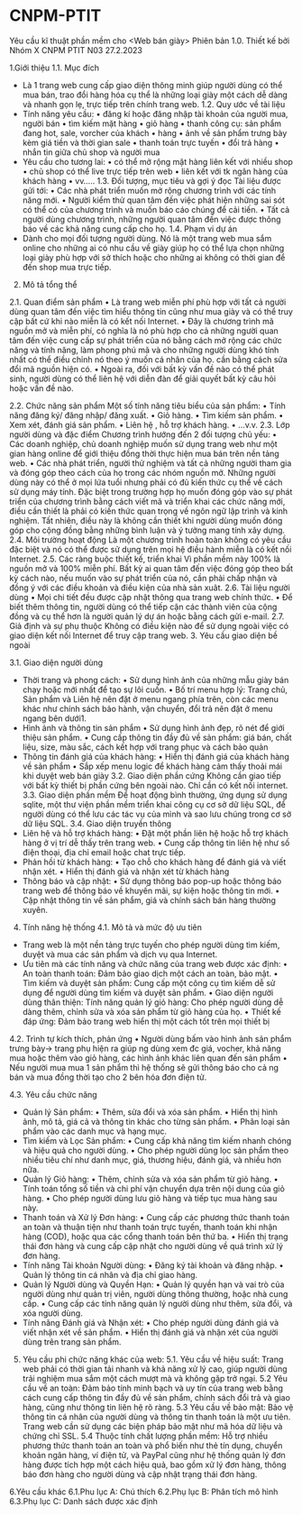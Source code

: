 # CNPM-PTIT

Yêu cầu kĩ thuật phần mềm
cho
<Web bán giày>
Phiên bản 1.0.
Thiết kế bởi Nhóm X
CNPM PTIT N03
27.2.2023

1.Giới thiệu
1.1. Mục đích
- Là 1 trang web cung cấp giao diện thông minh giúp người dùng có thể mua bán, trao đổi hàng hóa cụ thể là những loại giày một cách dễ dàng và nhanh gọn lẹ, trực tiếp trên chính trang web.
1.2. Quy ước về tài liệu
- Tính năng yêu cầu:
•	 đăng kí hoặc đăng nhập tài khoản của người mua, người bán
•	 tìm kiếm mặt hàng
•	 giỏ hàng
•	 thanh công cụ: sản phẩm đang hot, sale, vorcher của khách
•	hàng
•	 ảnh về sản phẩm trưng bày kèm giá tiền và thời gian sale
•	 thanh toán trực tuyến
•	 đổi trả hàng
•	 nhắn tin giữa chủ shop và người mua
- Yêu cầu cho tương lai:
•	có thể mở rộng mặt hàng liên kết với nhiều shop
•	 chủ shop có thể live trực tiếp trên web
•	 liên kết với tk ngân hàng của khách hàng
•	 vv…..
1.3. Đối tượng, mục tiêu và gợi ý đọc
Tài liệu được gửi tới:
• Các nhà phát triển muốn mở rộng chương trình với các tính năng mới.
• Người kiểm thử quan tâm đến việc phát hiện những sai sót có thể có của chương trình và muốn báo cáo chúng để cải tiến.
• Tất cả người dùng chương trình, những người quan tâm đến việc được thông báo về các khả năng cung cấp cho họ.
1.4. Phạm vi dự án
- Dành cho mọi đối tượng người dùng. Nó là một trang web mua sắm online cho những ai có nhu cầu về giày giúp họ có thể lựa chọn những loại giày phù hợp với sở thích hoặc cho những ai không có thời gian để đến shop mua trực tiếp.
2. Mô tả tổng thể

2.1. Quan điểm sản phẩm
•	Là trang web miễn phí phù hợp với tất cả người dùng quan tâm đến việc tìm hiểu thông tin cũng như mua giày và có thể truy cập bất cứ khi nào miễn là có kết nối Internet.
•	Đây là chương trình mã nguồn mở và miễn phí, có nghĩa là nó phù hợp cho cả những người quan tâm đến việc cung cấp sự phát triển của nó bằng cách mở rộng các chức năng và tính năng, làm phong phú mã và cho những người dùng khó tính nhất có thể điều chỉnh nó theo ý muốn cá nhân của họ. cần bằng cách sửa đổi mã nguồn hiện có.
•	Ngoài ra, đối với bất kỳ vấn đề nào có thể phát sinh, người dùng có thể liên hệ với diễn đàn để giải quyết bất kỳ câu hỏi hoặc vấn đề nào.

2.2. Chức năng sản phẩm
Một số tính năng tiêu biểu của sản phẩm:
•	Tính năng đăng ký/ đăng nhập/  đăng xuất.
•	Giỏ hàng.
•	Tìm kiếm sản phẩm.
•	Xem xét, đánh giá sản phẩm.
•	Liên hệ , hỗ trợ khách hàng.
•	…v.v.
2.3. Lớp người dùng và đặc điểm
Chương trình hướng đến 2 đối tượng chủ yếu:
•	Các doanh nghiệp, chủ doanh nghiệp muốn sử dụng trang web như một gian hàng online để giới thiệu đồng thời thực hiện mua bán  trên nền tảng web.
•	Các nhà phát triển, người thử nghiệm và tất cả những người tham gia và đóng góp theo cách của họ trong các nhóm nguồn mở. Những người dùng này có thể ở mọi lứa tuổi nhưng phải có đủ kiến thức cụ thể về cách sử dụng máy tính. Đặc biệt trong trường hợp họ muốn đóng góp vào sự phát triển của chương trình bằng cách viết mã và triển khai các chức năng mới, điều cần thiết là phải có kiến thức quan trọng về ngôn ngữ lập trình và kinh nghiệm. Tất nhiên, điều này là không cần thiết khi người dùng muốn đóng góp cho cộng đồng bằng những bình luận và ý tưởng mang tính xây dựng.
2.4. Môi trường hoạt động
Là một chương trình hoàn toàn không có yêu cầu đặc biệt và nó có thể được sử dụng trên mọi hệ điều hành miễn là có kết nối Internet.
2.5. Các ràng buộc thiết kế, triển khai
Vì phần mềm này 100% là nguồn mở và 100% miễn phí. Bất kỳ ai quan tâm đến việc đóng góp theo bất kỳ cách nào, nếu muốn vào sự phát triển của nó, cần phải chấp nhận và đồng ý với các điều khoản và điều kiện của nhà sản xuât.
2.6. Tài liệu người dùng
•	Mọi chi tiết đều được cập nhật thông qua trang web chính thức.
•	Để biết thêm thông tin, người dùng có thể tiếp cận các thành viên của cộng đồng và cụ thể hơn là người quản lý dự án hoặc bằng cách gửi e-mail.
2.7. Giả định và sự phụ thuộc
Không có điều kiện nào để sử dụng ngoài việc có giao diện kết nối Internet để truy cập trang web.
3. Yêu cầu giao diện bề ngoài

3.1. Giao diện người dùng
- Thời trang và phong cách: 
•	Sử dụng hình ảnh của những mẫu giày bán chạy hoặc mới nhất để tạo sự lôi cuốn. 
•	Bố trí menu hợp lý: Trang chủ, Sản phẩm và Liên hệ nên đặt ở menu ngang phía trên, còn các menu khác như chính sách bảo hành, vận chuyển, đổi trả nên đặt ở menu ngang bên dưới1.
-	Hình ảnh và thông tin sản phẩm
•	Sử dụng hình ảnh đẹp, rõ nét để giới thiệu sản phẩm.
•	Cung cấp thông tin đầy đủ về sản phẩm: giá bán, chất liệu, size, màu sắc, cách kết hợp với trang phục và cách bảo quản
-	Thông tin đánh giá của khách hàng:
•	Hiển thị đánh giá của khách hàng về sản phẩm 
•	Sắp xếp menu logic để khách hàng cảm thấy thoải mái khi duyệt web bán giày
3.2. Giao diện phần cứng
Không cần giao tiếp với bất kỳ thiết bị phần cứng bên ngoài nào. Chỉ cần có kết nối internet.
3.3. Giao diện phần mềm
Để hoạt động bình thường, ứng dụng sử dụng sqlite, một thư viện phần mềm triển khai công cụ cơ sở dữ liệu SQL, để người dùng có thể lưu các tác vụ của mình và sao lưu chúng trong cơ sở dữ liệu SQL.
3.4. Giao diện truyền thông
- Liên hệ và hỗ trợ khách hàng:
•	Đặt một phần liên hệ hoặc hỗ trợ khách hàng ở vị trí dễ thấy trên trang web. 
•	Cung cấp thông tin liên hệ như số điện thoại, địa chỉ email hoặc chat trực tiếp.
-	Phản hồi từ khách hàng:
•	Tạo chỗ cho khách hàng để đánh giá và viết nhận xét.
•	 Hiển thị đánh giá và nhận xét từ khách hàng
-	Thông báo và cập nhật:
•	Sử dụng thông báo pop-up hoặc thông báo trang web để thông báo về khuyến mãi, sự kiện hoặc thông tin mới.
•	Cập nhật thông tin về sản phẩm, giá và chính sách bán hàng thường xuyên.

4. Tính năng hệ thống
4.1. Mô tả và mức độ ưu tiên
- Trang web là một nền tảng trực tuyến cho phép người dùng tìm kiếm, duyệt và mua các sản phẩm và dịch vụ qua Internet.
- Ưu tiên mà các tính năng và chức năng của trang web được xác định:
•	 An toàn thanh toán: Đảm bảo giao dịch một cách an toàn, bảo mật.
•	 Tìm kiếm và duyệt sản phẩm: Cung cấp một công cụ tìm kiếm dễ sử dụng để người dùng tìm kiếm và duyệt sản phẩm.
•	 Giao diện người dùng thân thiện: Tính năng quản lý giỏ hàng: Cho phép người dùng dễ dàng thêm, chỉnh sửa và xóa sản phẩm từ giỏ hàng của họ.
•	Thiết kế đáp ứng: Đảm bảo trang web hiển thị một cách tốt trên mọi thiết bị

4.2. Trình tự kích thích, phản ứng
•	Người dùng bấm vào hình ảnh sản phẩm trưng bày-> trang phụ hiện ra giúp ng dùng xem đc giá, vocher, khả năng mua hoặc thêm vào giỏ hàng, các hình ảnh khác liên quan đến sản phẩm
•	Nếu người mua mua 1 sản phẩm thì hệ thống sẽ gửi thông báo cho cả ng bán và mua đồng thời tạo cho 2 bên hóa đơn điện tử.

4.3. Yêu cầu chức năng
- Quản lý Sản phẩm:
•	Thêm, sửa đổi và xóa sản phẩm.
•	Hiển thị hình ảnh, mô tả, giá cả và thông tin khác cho từng sản phẩm.
•	Phân loại sản phẩm vào các danh mục và hạng mục.
- Tìm kiếm và Lọc Sản phẩm:
•	Cung cấp khả năng tìm kiếm nhanh chóng và hiệu quả cho người dùng.
•	Cho phép người dùng lọc sản phẩm theo nhiều tiêu chí như danh mục, giá, thương hiệu, đánh giá, và nhiều hơn nữa.
- Quản lý Giỏ hàng:
•	Thêm, chỉnh sửa và xóa sản phẩm từ giỏ hàng.
•	Tính toán tổng số tiền và chi phí vận chuyển dựa trên nội dung của giỏ hàng.
•	Cho phép người dùng lưu giỏ hàng và tiếp tục mua hàng sau này.
- Thanh toán và Xử lý Đơn hàng:
•	Cung cấp các phương thức thanh toán an toàn và thuận tiện như thanh toán trực tuyến, thanh toán khi nhận hàng (COD), hoặc qua các cổng thanh toán bên thứ ba.
•	Hiển thị trạng thái đơn hàng và cung cấp cập nhật cho người dùng về quá trình xử lý đơn hàng.
- Tính năng Tài khoản Người dùng:
•	Đăng ký tài khoản và đăng nhập.
•	Quản lý thông tin cá nhân và địa chỉ giao hàng.
- Quản lý Người dùng và Quyền Hạn:
•	Quản lý quyền hạn và vai trò của người dùng như quản trị viên, người dùng thông thường, hoặc nhà cung cấp.
•	Cung cấp các tính năng quản lý người dùng như thêm, sửa đổi, và xóa người dùng.
- Tính năng Đánh giá và Nhận xét:
•	Cho phép người dùng đánh giá và viết nhận xét về sản phẩm.
•	Hiển thị đánh giá và nhận xét của người dùng trên trang sản phẩm.
5. Yêu cầu phi chức năng khác của web:
5.1. Yêu cầu về hiệu suất: 
Trang web phải có thời gian tải nhanh và khả năng xử lý cao, giúp người dùng trải nghiệm mua sắm một cách mượt mà và không gặp trở ngại.
5.2 Yêu cầu về an toàn: 
Đảm bảo tính minh bạch và uy tín của trang web bằng cách cung cấp thông tin đầy đủ về sản phẩm, chính sách đổi trả và giao hàng, cũng như thông tin liên hệ rõ ràng.
5.3 Yêu cầu về bảo mật: 
Bảo vệ thông tin cá nhân của người dùng và thông tin thanh toán là một ưu tiên. Trang web cần sử dụng các biện pháp bảo mật như mã hóa dữ liệu và chứng chỉ SSL.
5.4 Thuộc tính chất lượng phần mềm: 
Hỗ trợ nhiều phương thức thanh toán an toàn và phổ biến như thẻ tín dụng, chuyển khoản ngân hàng, ví điện tử, và PayPal cũng như hệ thống quản lý đơn hàng được tích hợp một cách hiệu quả, bao gồm xử lý đơn hàng, thông báo đơn hàng cho người dùng và cập nhật trạng thái đơn hàng.

6.Yêu cầu khác
6.1.Phu lục A: Chú thích
6.2.Phụ lục B: Phân tích mô hình
6.3.Phụ lục C: Danh sách được xác định


